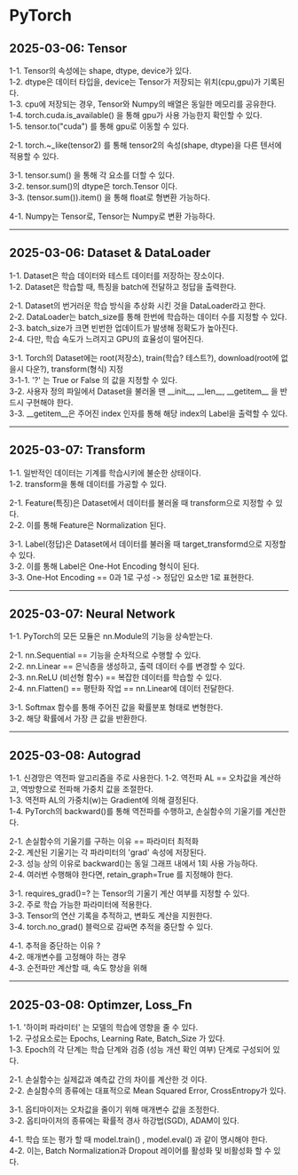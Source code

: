# PyTorch  

## 2025-03-06: Tensor  ##  
1-1. Tensor의 속성에는 shape, dtype, device가 있다.  
1-2. dtype은 데이터 타입을, device는 Tensor가 저장되는 위치(cpu,gpu)가 기록된다.  
1-3. cpu에 저장되는 경우, Tensor와 Numpy의 배열은 동일한 메모리를 공유한다.  
1-4. torch.cuda.is_available() 을 통해 gpu가 사용 가능한지 확인할 수 있다.  
1-5. tensor.to("cuda") 를 통해 gpu로 이동할 수 있다.  

2-1. torch.~_like(tensor2) 를 통해 tensor2의 속성(shape, dtype)을 다른 텐서에 적용할 수 있다.  

3-1. tensor.sum() 을 통해 각 요소를 더할 수 있다.  
3-2. tensor.sum()의 dtype은 torch.Tensor 이다.  
3-3. (tensor.sum()).item() 을 통해 float로 형변환 가능하다.  

4-1. Numpy는 Tensor로, Tensor는 Numpy로 변환 가능하다.  

----

## 2025-03-06: Dataset & DataLoader  ##  
1-1. Dataset은 학습 데이터와 테스트 데이터를 저장하는 장소이다.  
1-2. Dataset은 학습할 때, 특징을 batch에 전달하고 정답을 출력한다.  

2-1. Dataset의 번거러운 학습 방식을 추상화 시킨 것을 DataLoader라고 한다.  
2-2. DataLoader는 batch_size를 통해 한번에 학습하는 데이터 수를 지정할 수 있다.  
2-3. batch_size가 크면 빈번한 업데이트가 발생해 정확도가 높아진다.  
2-4. 다만, 학습 속도가 느려지고 GPU의 효율성이 떨어진다.  

3-1. Torch의 Dataset에는 root(저장소), train(학습? 테스트?), download(root에 없을시 다운?), transform(형식) 지정  
3-1-1. '?' 는 True or False 의 값을 지정할 수 있다.  
3-2. 사용자 정의 파일에서 Dataset을 불러올 땐 \_\_init\_\_, \_\_len\_\_, \_\_getitem\_\_ 을 반드시 구현해야 한다.  
3-3. __getitem__은 주어진 index 인자를 통해 해당 index의 Label을 출력할 수 있다.  

----

## 2025-03-07: Transform ##  
1-1. 일반적인 데이터는 기계를 학습시키에 불순한 상태이다.  
1-2. transform을 통해 데이터를 가공할 수 있다.  

2-1. Feature(특징)은 Dataset에서 데이터를 불러올 때 transform으로 지정할 수 있다.  
2-2. 이를 통해 Feature은 Normalization 된다.  

3-1. Label(정답)은 Dataset에서 데이터를 불러올 때 target_transformd으로 지정할 수 있다.  
3-2. 이를 통해 Label은 One-Hot Encoding 형식이 된다.  
3-3. One-Hot Encoding == 0과 1로 구성 -> 정답인 요소만 1로 표현한다.  

----

## 2025-03-07: Neural Network ##  
1-1. PyTorch의 모든 모듈은 nn.Module의 기능을 상속받는다.  

2-1. nn.Sequential == 기능을 순차적으로 수행할 수 있다.  
2-2. nn.Linear == 은닉층을 생성하고, 출력 데이터 수를 변경할 수 있다.  
2-3. nn.ReLU (비선형 함수) == 복잡한 데이터를 학습할 수 있다.  
2-4. nn.Flatten() == 평탄화 작업 == nn.Linear에 데이터 전달한다.  

3-1. Softmax 함수를 통해 주어진 값을 확률분포 형태로 변형한다.  
3-2. 해당 확률에서 가장 큰 값을 반환한다.  

----

## 2025-03-08: Autograd ##  
1-1. 신경망은 역전파 알고리즘을 주로 사용한다.
1-2. 역전파 AL == 오차값을 계산하고, 역방향으로 전파해 가중치 값을 조절한다.  
1-3. 역전파 AL의 가중치(w)는 Gradient에 의해 결정된다.  
1-4. PyTorch의 backward()를 통해 역전파를 수행하고, 손실함수의 기울기를 계산한다.  

2-1. 손실함수의 기울기를 구하는 이유 == 파라미터 최적화  
2-2. 계산된 기울기는 각 파라미터의 'grad' 속성에 저장된다.  
2-3. 성능 상의 이유로 backward()는 동일 그래프 내에서 1회 사용 가능하다.  
2-4. 여러번 수행해야 한다면, retain_graph=True 를 지정해야 한다.  

3-1. requires_grad()=? 는 Tensor의 기울기 계산 여부를 지정할 수 있다.  
3-2. 주로 학습 가능한 파라미터에 적용한다.  
3-3. Tensor의 연산 기록을 추적하고, 변화도 계산을 지원한다.  
3-4. torch.no_grad() 블럭으로 감싸면 추적을 중단할 수 있다.  

4-1. 추적을 중단하는 이유 ?  
4-2. 매개변수를 고정해야 하는 경우  
4-3. 순전파만 계산할 때, 속도 향상을 위해  

----

## 2025-03-08: Optimzer, Loss_Fn ##  
1-1. '하이퍼 파라미터' 는 모델의 학습에 영향을 줄 수 있다.  
1-2. 구성요소로는 Epochs, Learning Rate, Batch_Size 가 있다.  
1-3. Epoch의 각 단계는 학습 단계와 검증 (성능 개션 확인 여부) 단계로 구성되어 있다.  

2-1. 손실함수는 실제값과 예측값 간의 차이를 계산한 것 이다.  
2-2. 손실함수의 종류에는 대표적으로 Mean Squared Error, CrossEntropy가 있다.  

3-1. 옵티마이저는 오차값을 줄이기 위해 매개변수 값을 조정한다.  
3-2. 옵티마이저의 종류에는 확률적 경사 하강법(SGD), ADAM이 있다.  

4-1. 학습 또는 평가 할 때 model.train() , model.eval() 과 같이 명시해야 한다.  
4-2. 이는, Batch Normalization과 Dropout 레이어를 활성화 및 비활성화 할 수 있다.  